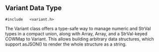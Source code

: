 ## Variant Data Type

`#include	<variant.h>`

The Variant class offers a type-safe way to manage numeric and StrVal types in a compact union,
along with Array<StrVal>, Array<Variant>, and a StrVal-keyed COWMap to Variant.
This allows building arbitrary data structures, which support asJSON() to render the whole structure as a string.

